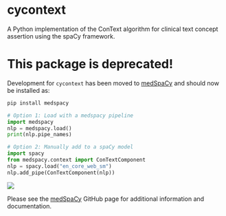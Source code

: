 # cycontext
A Python implementation of the ConText algorithm for clinical text concept assertion using the spaCy framework.

# This package is deprecated!
Development for `cycontext` has been moved to [medSpaCy](https://github.com/medspacy/medspacy) and should now be installed as:

```bash
pip install medspacy
```

```python
# Option 1: Load with a medspacy pipeline
import medspacy
nlp = medspacy.load()
print(nlp.pipe_names)

# Option 2: Manually add to a spaCy model
import spacy
from medspacy.context import ConTextComponent
nlp = spacy.load("en_core_web_sm")
nlp.add_pipe(ConTextComponent(nlp))
```
[<img src="https://github.com/medspacy/medspacy/raw/master/images/medspacy_logo.png" align="center">](https://github.com/medspacy/medspacy)

Please see the [medSpaCy](https://github.com/medspacy/medspacy) GitHub page for additional information and documentation.
